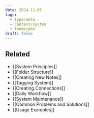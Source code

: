 ```yaml
---
date: 2024-11-05
tags:
  - type/meta
  - context/system
  - theme/pkm
draft: false
---
```



## Related
- [[System Principles]]
- [[Folder Structure]]
- [[Creating New Notes]]
- [[Tagging System]]
- [[Creating Connections]]
- [[Daily Workflow]]
- [[System Maintenance]]
- [[Common Problems and Solutions]]
- [[Usage Examples]]